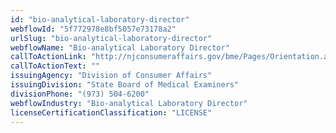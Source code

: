 ```yaml
---
id: "bio-analytical-laboratory-director"
webflowId: "5f772978e8bf5057e73178a2"
urlSlug: "bio-analytical-laboratory-director"
webflowName: "Bio-analytical Laboratory Director"
callToActionLink: "http://njconsumeraffairs.gov/bme/Pages/Orientation.aspx"
callToActionText: ""
issuingAgency: "Division of Consumer Affairs"
issuingDivision: "State Board of Medical Examiners"
divisionPhone: "(973) 504-6200"
webflowIndustry: "Bio-analytical Laboratory Director"
licenseCertificationClassification: "LICENSE"
---
```

